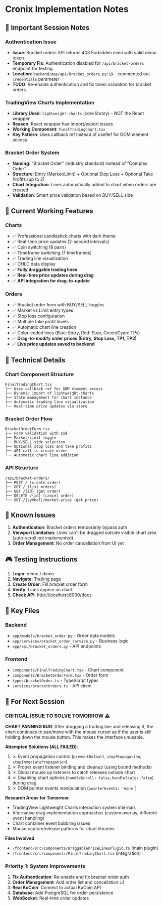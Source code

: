 # Cronix Implementation Notes

## 🚨 Important Session Notes

### Authentication Issue
- **Issue**: Bracket orders API returns 403 Forbidden even with valid demo token
- **Temporary Fix**: Authentication disabled for `/api/bracket-orders` endpoint for testing
- **Location**: `backend/app/api/bracket_orders.py:19` - commented out `credentials` parameter
- **TODO**: Re-enable authentication and fix token validation for bracket orders

### TradingView Charts Implementation
- **Library Used**: `lightweight-charts` (core library) - NOT the React wrapper
- **Reason**: React wrapper had import/export issues
- **Working Component**: `FinalTradingChart.tsx`
- **Key Pattern**: Uses callback ref instead of useRef for DOM element access

### Bracket Order System
- **Naming**: "Bracket Order" (industry standard) instead of "Complex Order"
- **Structure**: Entry (Market/Limit) + Optional Stop Loss + Optional Take Profits (up to 2)
- **Chart Integration**: Lines automatically added to chart when orders are created
- **Validation**: Smart price validation based on BUY/SELL side

## 🎯 Current Working Features

### Charts
- ✅ Professional candlestick charts with dark theme
- ✅ Real-time price updates (2-second intervals)
- ✅ Coin switching (8 pairs)
- ✅ Timeframe switching (7 timeframes)
- ✅ Trading line visualization
- ✅ OHLC data display
- ✅ **Fully draggable trading lines**
- ✅ **Real-time price updates during drag**
- ✅ **API integration for drag-to-update**

### Orders
- ✅ Bracket order form with BUY/SELL toggles
- ✅ Market vs Limit entry types
- ✅ Stop loss configuration
- ✅ Multiple take profit levels
- ✅ Automatic chart line creation
- ✅ Color-coded lines (Blue: Entry, Red: Stop, Green/Cyan: TPs)
- ✅ **Drag-to-modify order prices (Entry, Stop Loss, TP1, TP2)**
- ✅ **Live price updates saved to backend**

## 🔧 Technical Details

### Chart Component Structure
```
FinalTradingChart.tsx
├── Uses callback ref for DOM element access
├── Dynamic import of lightweight-charts
├── State management for chart instance
├── Automatic trading line visualization
└── Real-time price updates via store
```

### Bracket Order Flow
```
BracketOrderForm.tsx
├── Form validation with zod
├── Market/Limit toggle
├── BUY/SELL side selection
├── Optional stop loss and take profits
├── API call to create order
└── Automatic chart line addition
```

### API Structure
```
/api/bracket-orders/
├── POST / (create order)
├── GET / (list orders)
├── GET /{id} (get order)
├── DELETE /{id} (cancel order)
└── GET /{symbol}/market-price (get price)
```

## 🐛 Known Issues

1. **Authentication**: Bracket orders temporarily bypass auth
2. **Viewport Limitation**: Lines can't be dragged outside visible chart area (auto-scroll not implemented)
3. **Order Management**: No order cancellation from UI yet

## 🎮 Testing Instructions

1. **Login**: demo / demo
2. **Navigate**: Trading page
3. **Create Order**: Fill bracket order form
4. **Verify**: Lines appear on chart
5. **Check API**: http://localhost:8000/docs

## 📁 Key Files

### Backend
- `app/models/bracket_order.py` - Order data models
- `app/services/bracket_order_service.py` - Business logic
- `app/api/bracket_orders.py` - API endpoints

### Frontend
- `components/FinalTradingChart.tsx` - Chart component
- `components/BracketOrderForm.tsx` - Order form
- `types/bracketOrder.ts` - TypeScript types
- `services/bracketOrders.ts` - API client

## 🔄 For Next Session

### CRITICAL ISSUE TO SOLVE TOMORROW ⚠️
**CHART PANNING BUG**: After dragging a trading line and releasing it, the chart continues to pan/move with the mouse cursor as if the user is still holding down the mouse button. This makes the interface unusable.

**Attempted Solutions (ALL FAILED)**:
1. ✗ Event propagation control (`preventDefault`, `stopPropagation`, `stopImmediatePropagation`)
2. ✗ Proper event listener binding and cleanup (using bound methods)
3. ✗ Global mouse up listeners to catch releases outside chart
4. ✗ Disabling chart options (`handleScroll: false`, `handleScale: false`) during drag
5. ✗ DOM pointer events manipulation (`pointerEvents: 'none'`)

**Research Areas for Tomorrow**:
- TradingView Lightweight Charts interaction system internals
- Alternative drag implementation approaches (custom overlay, different event handling)
- Chart container event bubbling issues
- Mouse capture/release patterns for chart libraries

**Files Involved**:
- `/frontend/src/components/DraggablePriceLinesPlugin.ts` (main plugin)
- `/frontend/src/components/FinalTradingChart.tsx` (integration)

### Priority 1: System Improvements
1. **Fix Authentication**: Re-enable and fix bracket order auth
2. **Order Management**: Add order list and cancellation UI
3. **Real KuCoin**: Connect to actual KuCoin API
4. **Database**: Add PostgreSQL for order persistence
5. **WebSocket**: Real-time order updates